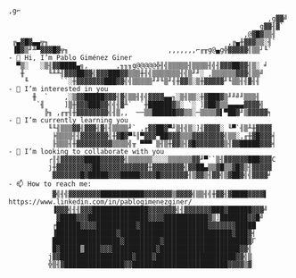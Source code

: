 
                                                                        ,g⌐
                                                                     ,g▓▓╝
                                                                   g▓▓╢▓`
                                                               ,@▓█▓▒▒╢
     ╔▄▓█▓▄▄╦╖                                             ,╔▄╫▓▓▓▒▒░╢`
     ▐█▓▒╜╨▀▓▓▓█▓╦╖                         ,,,,,,,⌐╓╥g@▄g╬▓▓▓▓▓╣▒▒┘╙`                     - 👋 Hi, I’m Pablo Giménez Giner
      ▀▒░   ░▒╢▓▓████▄╗,       ,╖╖╖g@@@@@╬╢╣▒▒▒▒▒╢▒▒▒▒╢╣╢▓▓▓██▓▓╢▒░ ╛
       ╫      ╙╨╨╢▓▓▓██▓▓╣▓▓▓███▓▓▒▒▒╫╢╣▒▒▒▒▒▒▒╢╣▒╜╜░ ,▒▒▒▒▒▒▓▓▓╣▒▒╝
        ╙        ``░╫▓▓▓▓▓▓▓███▓▓╣╣▒▒▒▒▒╜╜╙▒╜╢╫▓▓▒░▒╫▓▓▓▓▓╜╙▒▒╢╢▓╢╢                        - 👀 I’m interested in you
          ╫  `    ,░▒▓▓█████▓▓▓╢▓╣▒▒╢╢╣▓▓▓▓▄▄╖░▒╢▒▒░╫▓███▓▒╜╜╝╜▒▒▒╢
           `╢     ]▒╫▓▓▓███▓▓╣╣╢▓╨`  `╫██████▓▒░ `░ ]▓██▓▒▒▄▄▄▄▓▓▓▓╣
             ╠╖ ,╓╥╢╫▓▓▓▓▓▓▓▓╣╢▒,,  ──▒▒██████▓▓▒▒░─▒▒▒▒▓▌▀██▓╜▒▓▓▓▓▓╕                     - 🌱 I’m currently learning you
              ╙╙╢▒▒▒▓▓╢▓▓▓╢▓╢╢▒▒▒▒╜` ,╓▓▓██▓▀╜▒╢╣▒░]╢▓▓▓▓░ ╙▀`╢▒╨╫▓▓▓▓
               ╞▒▒▒▒╢╢▓▓▓▓▓▓▓╣╫▓█▓▀╙║▀▓▓▓▀██▓▓▓▒▒▒▓▓▓▓▓▓▓▓╣▒▒░,╓╫▓█▓▓▓╡
               ╟▒▒▒╢╫▓▓▓▓▓▓▓▓▓▒▒▒▒╣╥ ▀▀▀ ▒╢▒╫▓▓▒╢▓█▓▓▓▓▓▓▓▒╢▓▓█████▓▓▓╡                    - 💞️ I’m looking to collaborate with you
              ┌║╢▓▓▓▓▓▓████▓▓▓▓▓▓╣▒▒▒▒▒▒░░░░▒▒▒▒▒▒▓▓╜▀``▒╢▓▓▓▓▓▓███▓▓▓C
              j╫▓▓▓▓▓▓▓▓▓██▓▓▓▓▓▓▓▓▓▓▓▓╫▓▓▓▓▓▓▓▓╣▓▓██▄▒▒▓█▒▒▓█▓▒╢▓▓▓▓▓
               ▓▓▓▓▓▓▓█▓█████▓▓▓█████▓▓▓▓█▓▓▓▓▓▓▓╢▒▓▓▒╢▓▓╣▒▓██▓╣╣▓▓▓▓╛                     - 📫 How to reach me:
               ▓╣╢╣▓▓▓▓▓▓▓▓███████████▓▓▓▓▓▓▓▒▓▓▓▓╣▒▒╢╣╫▓▓╢▓████▓▓▓▓▌                      https://www.linkedin.com/in/pablogimenezginer/
               ▐▓▓▓╣╢╢▓▓▓██████████████▓▓▓▓▓▓▓╣╢▓▓▓▓▓▓▓███▓██████▓▓▓╝
                ▓████▓▓▓███████████████▓▓▓▓███████████▓▒]███████▓▓█╝
               ╒██████▓▓▓▓██████████▓█████████████████▓▓▓▓▓▓▓█████
               ▐███████████████▓████████████████████████████▓███▓╡
               █████████████████▓█████████▓█████████████████████▓Γ
               █▓█████▒████▓▓▓███████████▓████████████████████▓▓╣
              j▓▓██████████████████▓████▓████████████████████▓▓╣▒
              ╬▒╢▓███████████████▓▓████████████████████████▓▓▓▓▒▓








<!---
PabloGimenezGiner/PabloGimenezGiner is a ✨ special ✨ repository because its `README.md` (this file) appears on your GitHub profile.
You can click the Preview link to take a look at your changes.
--->
